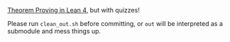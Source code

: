 [Theorem Proving in Lean 4](https://github.com/leanprover/theorem_proving_in_lean4), but with quizzes!

Please run `clean_out.sh` before committing, or `out` will be interpreted as a submodule and mess things up.
